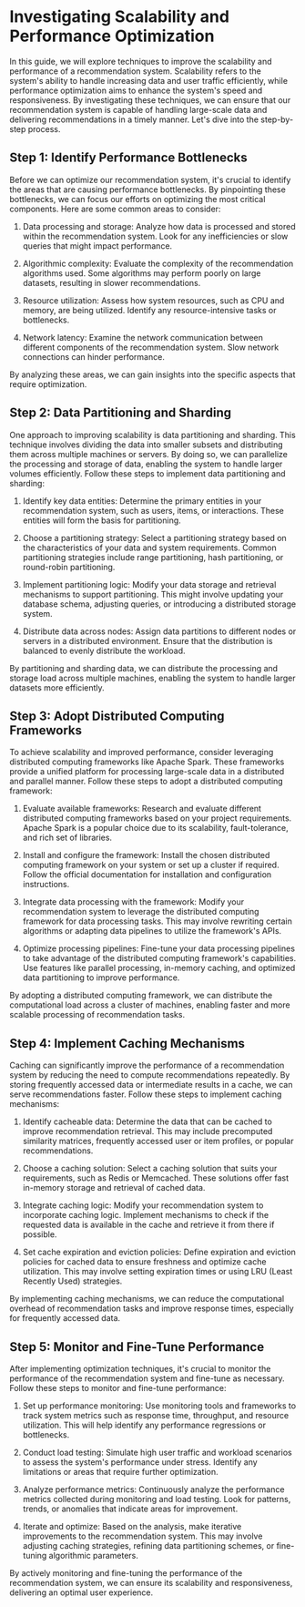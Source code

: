 #  Investigating Scalability and Performance Optimization

In this guide, we will explore techniques to improve the scalability and performance of a recommendation system. Scalability refers to the system's ability to handle increasing data and user traffic efficiently, while performance optimization aims to enhance the system's speed and responsiveness. By investigating these techniques, we can ensure that our recommendation system is capable of handling large-scale data and delivering recommendations in a timely manner. Let's dive into the step-by-step process.

## Step 1: Identify Performance Bottlenecks

Before we can optimize our recommendation system, it's crucial to identify the areas that are causing performance bottlenecks. By pinpointing these bottlenecks, we can focus our efforts on optimizing the most critical components. Here are some common areas to consider:

1. Data processing and storage: Analyze how data is processed and stored within the recommendation system. Look for any inefficiencies or slow queries that might impact performance.

2. Algorithmic complexity: Evaluate the complexity of the recommendation algorithms used. Some algorithms may perform poorly on large datasets, resulting in slower recommendations.

3. Resource utilization: Assess how system resources, such as CPU and memory, are being utilized. Identify any resource-intensive tasks or bottlenecks.

4. Network latency: Examine the network communication between different components of the recommendation system. Slow network connections can hinder performance.

By analyzing these areas, we can gain insights into the specific aspects that require optimization.

## Step 2: Data Partitioning and Sharding

One approach to improving scalability is data partitioning and sharding. This technique involves dividing the data into smaller subsets and distributing them across multiple machines or servers. By doing so, we can parallelize the processing and storage of data, enabling the system to handle larger volumes efficiently. Follow these steps to implement data partitioning and sharding:

1. Identify key data entities: Determine the primary entities in your recommendation system, such as users, items, or interactions. These entities will form the basis for partitioning.

2. Choose a partitioning strategy: Select a partitioning strategy based on the characteristics of your data and system requirements. Common partitioning strategies include range partitioning, hash partitioning, or round-robin partitioning.

3. Implement partitioning logic: Modify your data storage and retrieval mechanisms to support partitioning. This might involve updating your database schema, adjusting queries, or introducing a distributed storage system.

4. Distribute data across nodes: Assign data partitions to different nodes or servers in a distributed environment. Ensure that the distribution is balanced to evenly distribute the workload.

By partitioning and sharding data, we can distribute the processing and storage load across multiple machines, enabling the system to handle larger datasets more efficiently.

## Step 3: Adopt Distributed Computing Frameworks

To achieve scalability and improved performance, consider leveraging distributed computing frameworks like Apache Spark. These frameworks provide a unified platform for processing large-scale data in a distributed and parallel manner. Follow these steps to adopt a distributed computing framework:

1. Evaluate available frameworks: Research and evaluate different distributed computing frameworks based on your project requirements. Apache Spark is a popular choice due to its scalability, fault-tolerance, and rich set of libraries.

2. Install and configure the framework: Install the chosen distributed computing framework on your system or set up a cluster if required. Follow the official documentation for installation and configuration instructions.

3. Integrate data processing with the framework: Modify your recommendation system to leverage the distributed computing framework for data processing tasks. This may involve rewriting certain algorithms or adapting data pipelines to utilize the framework's APIs.

4. Optimize processing pipelines: Fine-tune your data processing pipelines to take advantage of the distributed computing framework's capabilities. Use features like parallel processing, in-memory caching, and optimized data partitioning to improve performance.

By adopting a distributed computing framework, we can distribute the computational load across a cluster of machines, enabling faster and more scalable processing of recommendation tasks.

## Step 4: Implement Caching Mechanisms

Caching can significantly improve the performance of a recommendation system by reducing the need to compute recommendations repeatedly. By storing frequently accessed data or intermediate results in a cache, we can serve recommendations faster. Follow these steps to implement caching mechanisms:

1. Identify cacheable data: Determine the data that can be cached to improve recommendation retrieval. This may include precomputed similarity matrices, frequently accessed user or item profiles, or popular recommendations.

2. Choose a caching solution: Select a caching solution that suits your requirements, such as Redis or Memcached. These solutions offer fast in-memory storage and retrieval of cached data.

3. Integrate caching logic: Modify your recommendation system to incorporate caching logic. Implement mechanisms to check if the requested data is available in the cache and retrieve it from there if possible.

4. Set cache expiration and eviction policies: Define expiration and eviction policies for cached data to ensure freshness and optimize cache utilization. This may involve setting expiration times or using LRU (Least Recently Used) strategies.

By implementing caching mechanisms, we can reduce the computational overhead of recommendation tasks and improve response times, especially for frequently accessed data.

## Step 5: Monitor and Fine-Tune Performance

After implementing optimization techniques, it's crucial to monitor the performance of the recommendation system and fine-tune as necessary. Follow these steps to monitor and fine-tune performance:

1. Set up performance monitoring: Use monitoring tools and frameworks to track system metrics such as response time, throughput, and resource utilization. This will help identify any performance regressions or bottlenecks.

2. Conduct load testing: Simulate high user traffic and workload scenarios to assess the system's performance under stress. Identify any limitations or areas that require further optimization.

3. Analyze performance metrics: Continuously analyze the performance metrics collected during monitoring and load testing. Look for patterns, trends, or anomalies that indicate areas for improvement.

4. Iterate and optimize: Based on the analysis, make iterative improvements to the recommendation system. This may involve adjusting caching strategies, refining data partitioning schemes, or fine-tuning algorithmic parameters.

By actively monitoring and fine-tuning the performance of the recommendation system, we can ensure its scalability and responsiveness, delivering an optimal user experience.

